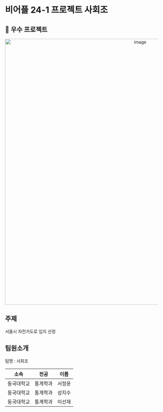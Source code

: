 # 비어플 24-1 프로젝트 사회조
## 🥇 우수 프로젝트
<p align="center"> 
  <img width="875" alt="image" src="https://github.com/user-attachments/assets/e5f8c32e-e9f4-45b9-93c9-85ee332e2955">

## 주제
서울시 자전거도로 입지 선정

## 팀원소개
<p> 팀명 : 사회조 </p>

|    소속    |   전공  |  이름  |
| :--------: | :-----: | :----: |
| 동국대학교 | 통계학과 | 서정윤 |
| 동국대학교 | 통계학과 | 성지수 |
| 동국대학교 | 통계학과 | 이선재 |
